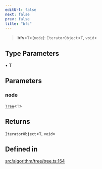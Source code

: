 ```yaml
---
editUrl: false
next: false
prev: false
title: "bfs"
---
```


> **bfs**\<`T`\>(`node`): `IteratorObject`\<`T`, `void`\>

## Type Parameters

• **T**

## Parameters

### node

[`Tree`](/api/interfaces/tree/)\<`T`\>

## Returns

`IteratorObject`\<`T`, `void`\>

## Defined in

[src/algorithm/tree/tree.ts:154](https://github.com/skyleague/axioms/blob/75fb1c5c977f1940e84e5cdcef2be336d1fd81da/src/algorithm/tree/tree.ts#L154)
